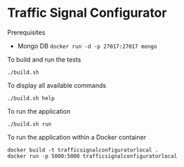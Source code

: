 # Traffic Signal Configurator

Prerequisites
- Mongo DB `docker run -d -p 27017:27017 mongo`


To build and run the tests

```
./build.sh
```


To display all available commands

```
./build.sh help
```

To run the application

```
./build.sh run
```


To run the application within a Docker container

```
docker build -t trafficsignalconfiguratorlocal .
docker run -p 5000:5000 trafficsignalconfiguratorlocal 
```
